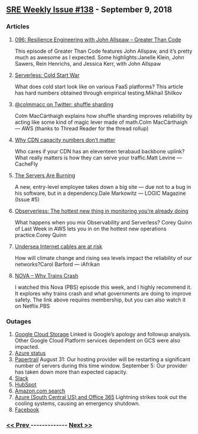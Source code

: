 ## [SRE Weekly Issue #138](https://sreweekly.com/sre-weekly-issue-138/) - September 9, 2018
### Articles

1. [096: Resilience Engineering with John Allspaw – Greater Than Code](https://www.greaterthancode.com/2018/09/05/096-resilience-engineering-with-john-allspaw/)

    This episode of Greater Than Code features John Allspaw, and it’s pretty much as awesome as I expected. Some highlights:Janelle Klein, John Sawers, Rein Henrichs, and Jessica Kerr, with John Allspaw
1. [Serverless: Cold Start War](https://mikhail.io/2018/08/serverless-cold-start-war/)

    What does cold start look like on various FaaS platforms? This article has hard numbers obtained through empirical testing.Mikhail Shilkov
1. [@colmmacc on Twitter: shuffle sharding](https://threadreaderapp.com/thread/1034492056968736768.html?utm_source=last_week_in_AWS&utm_medium=newsletter&utm_campaign=website&utm_source=Last%20Week%20in%20AWS&utm_medium=email)

    Colm MacCárthaigh explains how shuffle sharding improves reliability by acting like some kind of magic lever made of math.Colm MacCárthaigh — AWS (thanks to Thread Reader for the thread rollup)
1. [Why CDN capacity numbers don’t matter](https://medium.com/@exile_/why-cdn-capacity-numbers-dont-matter-6fcdbba96153)

    Who cares if your CDN has an eleventeen terabaud backbone uplink? What really matters is how they can serve your traffic.Matt Levine — CacheFly
1. [The Servers Are Burning](https://logicmag.io/05-the-servers-are-burning/)

    A new, entry-level employee takes down a big site — due not to a bug in his software, but in a dependency.Dale Markowitz — LOGIC Magazine (Issue #5)
1. [Observerless: The hottest new thing in monitoring you’re already doing](https://weekly.monitoring.love/library/observerless/)

    What happens when you mix Observability and Serverless? Corey Quinn of Last Week in AWS lets you in on the hottest new operations practice.Corey Quinn
1. [Undersea Internet cables are at risk](https://www.iafrikan.com/2018/09/07/rising-seas-are-threatening-undersea-internet-cables/)

    How will climate change and rising sea levels impact the reliability of our networks?Carol Barford — iAfrikan
1. [NOVA – Why Trains Crash](http://www.pbs.org/wgbh/nova/tech/why-trains-crash.html)

    I watched this Nova (PBS) episode this week, and I highly recommend it. It explores why trains crash and what governments are doing to improve safety. The link above requires membership, but you can also watch it on Netflix.PBS
### Outages

1. [Google Cloud Storage](https://status.cloud.google.com/incident/storage/18003#18003001)
    Linked is Google’s apology and followup analysis. Other Google Cloud Platform services dependent on GCS were also impacted.
1. [Azure status](https://azure.microsoft.com/en-us/status/)
1. [Papertrail](http://www.papertrailstatus.com/incidents/x38110lk092l)
    August 31:
Our hosting provider will be restarting a significant number of servers during this time window.
September 5:
Our provider has taken down more than expected capacity.
1. [Slack](https://status.slack.com/2018-09/cf832e259da55b35)
1. [HubSpot](https://www.theregister.co.uk/2018/09/06/hubspot_outage_inbound_2018_conference/)
1. [Amazon.com search](https://tamebay.com/2018/09/two-hour-amazon-search-outage-yesterday-evening.html)
1. [Azure (South Central US) and Office 365](https://azure.microsoft.com/en-us/status/history/)
    Lightning strikes took out the cooling systems, causing an emergency shutdown.
1. [Facebook](https://telanganatoday.com/facebook-shuts-down-temporarily)

### [ << Prev ](sreweekly-137.md) ------------- [ Next >> ](sreweekly-139.md)